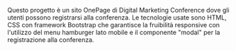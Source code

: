 Questo progetto è un sito OnePage di Digital Marketing Conference dove gli utenti possono registrarsi alla conferenza.
Le tecnologie usate sono HTML, CSS con framework Bootstrap che garantisce la fruibilità responsive con l'utilizzo del menu hamburger lato mobile e il componente "modal" per la registrazione alla conferenza.
